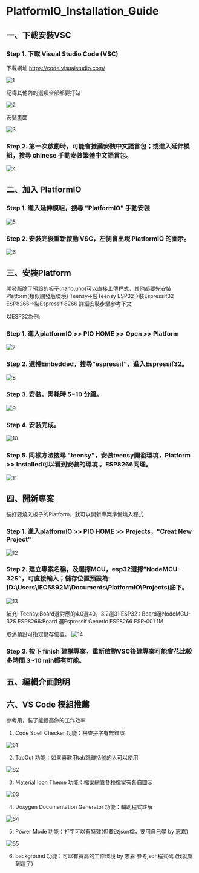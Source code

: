 # PlatformIO_Installation_Guide

## 一、下載安裝VSC
### Step 1. 下載 Visual Studio Code (VSC)
下載網址 https://code.visualstudio.com/

![1](https://user-images.githubusercontent.com/96014379/160340055-64dd95fc-2cb9-49b0-a621-4199330ad9a6.png)

記得其他內的選項全部都要打勾

![2](https://user-images.githubusercontent.com/96014379/160340739-af78be16-45ce-4656-8c2e-e1d5a4fa2a9e.png)

安裝畫面

![3](https://user-images.githubusercontent.com/96014379/160340811-0e8113e9-64ff-462f-afeb-91c64376a010.png)

### Step 2. 第一次啟動時，可能會推薦安裝中文語言包；或進入延伸模組，搜尋 chinese 手動安裝繁體中文語言包。

![4](https://user-images.githubusercontent.com/96014379/160340955-fd8c5dcd-820a-465f-90aa-98ecab96b494.png)

## 二、加入 PlatformIO
### Step 1. 進入延伸模組，搜尋 "PlatformIO" 手動安裝

![5](https://user-images.githubusercontent.com/96014379/160341108-7b136a10-14b9-43d8-bbfb-15b7084cb85e.png)

### Step 2. 安裝完後重新啟動 VSC，左側會出現 PlatformIO 的圖示。

![6](https://user-images.githubusercontent.com/96014379/160341179-1de648c4-535b-4add-a23d-a5e7193f39b3.png)

## 三、安裝Platform
開發版除了預設的板子(nano,uno)可以直接上傳程式，其他都要先安裝Platform(類似開發版環境)
Teensy->裝Teensy
ESP32->裝Espressif32
ESP8266->裝Espressif 8266
詳細安裝步驟參考下文

以ESP32為例:
### Step 1. 進入platformIO >> PIO HOME >> Open >> Platform

![7](https://user-images.githubusercontent.com/96014379/160341362-f076551b-f678-47d2-b053-ede283665a90.png)

### Step 2. 選擇Embedded，搜尋”espressif”，進入Espressif32。

![8](https://user-images.githubusercontent.com/96014379/160341431-cc72c25c-9be8-40d6-b209-bb20e12809cc.png)

### Step 3. 安裝，需耗時 5~10 分鐘。
![9](https://user-images.githubusercontent.com/96014379/160341472-4ce4dc50-dcaf-415f-9304-6b997b499d44.png)

### Step 4. 安裝完成。

![10](https://user-images.githubusercontent.com/96014379/160341596-02d0bebb-8ec1-4f81-a1ff-bb59e9872141.png)

### Step 5. 同樣方法搜尋 "teensy"，安裝teensy開發環境，Platform >> Installed可以看到安裝的環境 。ESP8266同理。
![11](https://user-images.githubusercontent.com/96014379/160341685-aa665738-46d3-4ede-99f7-e46bd9e2ede8.png)

## 四、開新專案
裝好要燒入板子的Platform，就可以開新專案準備燒入程式

### Step 1. 進入platformIO >> PIO HOME >> Projects，"Creat New Project"

![12](https://user-images.githubusercontent.com/96014379/160341810-91317fa0-633b-41fe-865b-d63782089a1c.png)

### Step 2. 建立專案名稱，及選擇MCU，esp32選擇”NodeMCU-32S”，可直接輸入；儲存位置預設為: (D:\Users\IEC5892M\Documents\PlatformIO\Projects)底下。

![13](https://user-images.githubusercontent.com/96014379/160341889-5cd682db-e25e-47c4-924d-52cacfe5eb5c.png)

補充:
Teensy:Board選對應的4.0選40，3.2選31
ESP32 : Board選NodeMCU-32S
ESP8266:Board 選Espressif Generic ESP8266 ESP-001 1M

取消預設可指定儲存位置。
![14](https://user-images.githubusercontent.com/96014379/160341955-bc70542d-e640-4c5c-bc5e-db120bd9f0ca.png)

### Step 3. 按下 finish 建構專案，重新啟動VSC後建專案可能會花比較多時間 3~10 min都有可能。

## 五、編輯介面說明


## 六、VS Code 模組推薦
參考用，裝了能提高你的工作效率
1. Code Spell Checker
功能：檢查拼字有無錯誤

![61](https://user-images.githubusercontent.com/96014379/160343432-2ca307e0-c172-40fd-b22f-0b71775303df.png)

2. TabOut
功能：如果喜歡用tab跳離括號的人可以使用

![62](https://user-images.githubusercontent.com/96014379/160343483-4468d980-0bcc-4df3-90c1-130c0fef5e9b.png)

3. Material Icon Theme
功能：檔案總管各種檔案有各自圖示

![63](https://user-images.githubusercontent.com/96014379/160343623-af788803-87ad-4583-a94c-062d0e36538f.png)

4. Doxygen Documentation Generator
功能：輔助程式註解

![64](https://user-images.githubusercontent.com/96014379/160343860-285ea54e-8a5c-4754-81af-9fb3970ba898.png)

5. Power Mode
功能：打字可以有特效(但要改json檔，要用自己學 by 志嘉)

![65](https://user-images.githubusercontent.com/96014379/160343983-e46cd910-f768-4291-ad14-985d31ee8d93.png)

6. background
功能：可以有賽高的工作環境 by 志嘉
參考json程式碼 (我就幫到這了)
